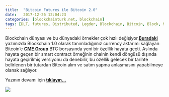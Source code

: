```yaml
---
title:  "Bitcoin Futures ile Bitcoin 2.0"
date:   2017-12-26 12:04:23
categories: [blockchainturk.net, blockchain]
tags: [DLT, futures, Distributed, Legder, Blockchain, Bitcoin, Block, Mehmet Cem Yücel, Mehmet, Cem, Yucel, Yücel, blockchainturk, blockchainturk.net]
---
```

Blockchain dünyası ve bu dünyadaki örnekler çok hızlı değişiyor.<a style="font-weight:bold" href="https://medium.com/blockchainturk/4f1af18ef619?utm_source=mehmetcemyucel.com&utm_medium=refferal&utm_campaign=blog" target="_blank">Buradaki</a> yazımızda Blockchain 1.0 olarak tanımladığımız currency aktarımı sağlayan Bitcoin’e <a style="font-weight:bold" href="http://www.cmegroup.com/trading/bitcoin-futures.html?utm_source=mehmetcemyucel.com&utm_medium=refferal&utm_campaign=blog" target="_blank">CME Group</a> BTC borsasında yeni bir özellik hayata geçti. Aslında hayata geçen bir smart contract örneğinin chainin kendi döngüsü dışında hayata geçirilmiş versiyonu da denebilir, bu özellik gelecek bir tarihte belirlenen bir tutardan Bitcoin alım ve satım yapma anlaşmasını yapabilmeye olanak sağlıyor.

Yazının devamı için
<a style="font-weight:bold" href="https://medium.com/blockchainturk/1d5174d1f6a9?utm_source=mehmetcemyucel.com&utm_medium=refferal&utm_campaign=blog" target="_blank">tıklayın...</a>

![](https://cdn-images-1.medium.com/max/800/1*nd56s97FhQYI_5l4uJYb1A.jpeg)
